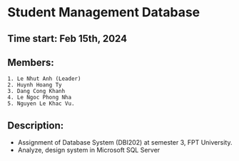 # Student Management Database
## Time start: Feb 15th, 2024

## Members: 
	1. Le Nhut Anh (Leader)
	2. Huynh Hoang Ty
	3. Dang Cong Khanh
	4. Le Ngoc Phong Nha
	5. Nguyen Le Khac Vu.
	
## Description: 
- Assignment of Database System (DBI202) at semester 3, FPT University.
- Analyze, design system in Microsoft SQL Server
